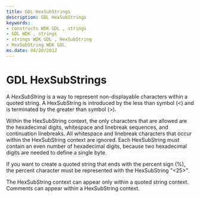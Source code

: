 ```yaml
---
title: GDL HexSubStrings
description: GDL HexSubStrings
keywords:
- constructs WDK GDL , strings
- GDL WDK , strings
- strings WDK GDL , HexSubString
- HexSubString WDK GDL
ms.date: 04/20/2017
---
```


# GDL HexSubStrings


A *HexSubString* is a way to represent non-displayable characters within a quoted string. A HexSubString is introduced by the less than symbol (&lt;) and is terminated by the greater than symbol (&gt;).

Within the HexSubString context, the only characters that are allowed are the hexadecimal digits, whitespace and linebreak sequences, and continuation linebreaks. All whitespace and linebreak characters that occur within the HexSubString context are ignored. Each HexSubString must contain an even number of hexadecimal digits, because two hexadecimal digits are needed to define a single byte.

If you want to create a quoted string that ends with the percent sign (%), the percent character must be represented with the HexSubString "&lt;25&gt;".

The HexSubString context can appear only within a quoted string context. Comments can appear within a HexSubString context.

 

 




